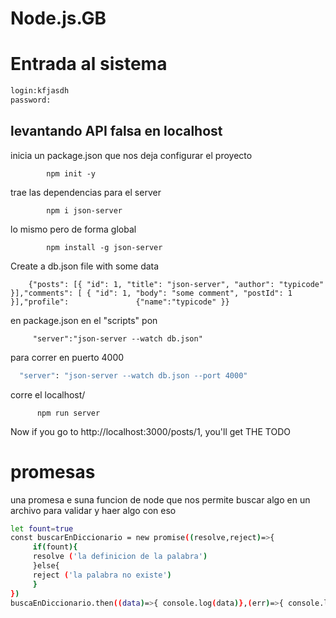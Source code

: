 # Node.js.__GB__
# Entrada al sistema
```bash
login:kfjasdh
password:
```



## levantando API falsa en localhost

 inicia un package.json que nos deja configurar el proyecto
            
            npm init -y 

 trae las dependencias para el server
          
            npm i json-server
 lo mismo pero de forma global
  
            npm install -g json-server

Create a db.json file with some data

        {"posts": [{ "id": 1, "title": "json-server", "author": "typicode" }],"comments": [ { "id": 1, "body": "some comment", "postId": 1 }],"profile":               {"name":"typicode" }}

en package.json en el "scripts"
pon 

         "server":"json-server --watch db.json"

         
para correr en puerto 4000

```bash
  "server": "json-server --watch db.json --port 4000"
```
corre el localhost/

          npm run server

Now if you go to http://localhost:3000/posts/1, you'll get THE TODO

# promesas
una promesa e suna funcion de node que nos permite buscar algo en un archivo para validar y haer algo con eso
```bash
let fount=true
const buscarEnDiccionario = new promise((resolve,reject)=>{
     if(fount){
     resolve ('la definicion de la palabra')
     }else{
     reject ('la palabra no existe')
     }
})
buscaEnDiccionario.then((data)=>{ console.log(data)},(err)=>{ console.log(err)})
```

